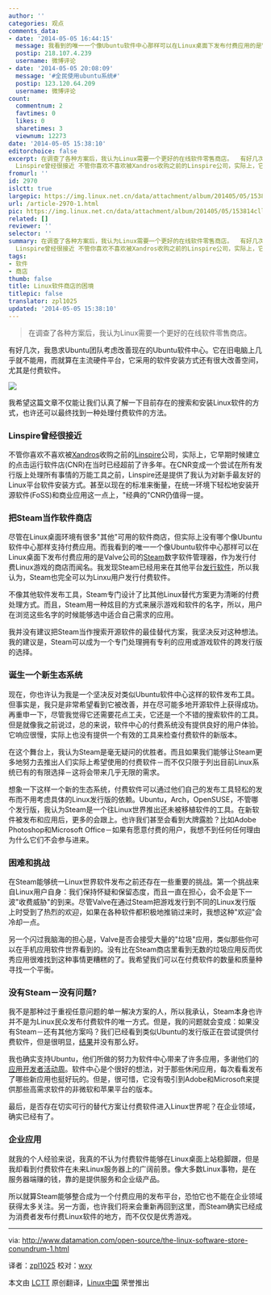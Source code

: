 ```yaml
---
author: ''
categories: 观点
comments_data:
- date: '2014-05-05 16:44:15'
  message: 我看到的唯一一个像Ubuntu软件中心那样可以在Linux桌面下发布付费应用的是Valve公司的Steam数字软件管理器，作为发行付费Linux游戏的商店而闻名。我发现Steam已经用来在其他平台发行软件，所以我认为，Steam也完全可以为Linux用户发行付费软件。@cjacker
  postip: 218.107.4.239
  username: 微博评论
- date: '2014-05-05 20:08:09'
  message: '#全民使用ubuntu系统#'
  postip: 123.120.64.209
  username: 微博评论
count:
  commentnum: 2
  favtimes: 0
  likes: 0
  sharetimes: 3
  viewnum: 12273
date: '2014-05-05 15:38:10'
editorchoice: false
excerpt: 在调查了各种方案后，我认为Linux需要一个更好的在线软件零售商店。  有好几次，我恳求Ubuntu团队考虑改善现在的Ubuntu软件中心。它在旧电脑上几乎就不能用，而就算在主流硬件平台，它采用的软件安装方式还有很大改善空间，尤其是付费软件。  我希望这篇文章不仅能让我们认真了解一下目前存在的搜索和安装Linux软件的方式，也许还可以最终找到一种处理付费软件的方法。
  Linspire曾经很接近 不管你喜欢不喜欢被Xandros收购之前的Linspire公司，实际上，它早期时候建立的点击运行软件店(CNR)在当时已经超前了许多年。在CNR变成一个尝试在所
fromurl: ''
id: 2970
islctt: true
largepic: https://img.linux.net.cn/data/attachment/album/201405/05/153814cll578lacja77aia.png
url: /article-2970-1.html
pic: https://img.linux.net.cn/data/attachment/album/201405/05/153814cll578lacja77aia.png.thumb.jpg
related: []
reviewer: ''
selector: ''
summary: 在调查了各种方案后，我认为Linux需要一个更好的在线软件零售商店。  有好几次，我恳求Ubuntu团队考虑改善现在的Ubuntu软件中心。它在旧电脑上几乎就不能用，而就算在主流硬件平台，它采用的软件安装方式还有很大改善空间，尤其是付费软件。  我希望这篇文章不仅能让我们认真了解一下目前存在的搜索和安装Linux软件的方式，也许还可以最终找到一种处理付费软件的方法。
  Linspire曾经很接近 不管你喜欢不喜欢被Xandros收购之前的Linspire公司，实际上，它早期时候建立的点击运行软件店(CNR)在当时已经超前了许多年。在CNR变成一个尝试在所
tags:
- 软件
- 商店
thumb: false
title: Linux软件商店的困境
titlepic: false
translator: zpl1025
updated: '2014-05-05 15:38:10'
---
```



> 
> 在调查了各种方案后，我认为Linux需要一个更好的在线软件零售商店。
> 
> 
> 


有好几次，我恳求Ubuntu团队考虑改善现在的Ubuntu软件中心。它在旧电脑上几乎就不能用，而就算在主流硬件平台，它采用的软件安装方式还有很大改善空间，尤其是付费软件。


![](/data/attachment/album/201405/05/153814cll578lacja77aia.png)


我希望这篇文章不仅能让我们认真了解一下目前存在的搜索和安装Linux软件的方式，也许还可以最终找到一种处理付费软件的方法。


### Linspire曾经很接近


不管你喜欢不喜欢被[Xandros](http://en.wikipedia.org/wiki/Xandros)收购之前的[Linspire](http://en.wikipedia.org/wiki/Linspire)公司，实际上，它早期时候建立的点击运行软件店(CNR)在当时已经超前了许多年。在CNR变成一个尝试在所有发行版上处理所有事情的万能工具之前，Linspire还是提供了我认为对新手最友好的Linux平台软件安装方式。甚至以现在的标准来衡量，在统一环境下轻松地安装开源软件(FoSS)和商业应用这一点上，"经典的"CNR仍值得一提。


### 把Steam当作软件商店


尽管在Linux桌面环境有很多"其他"可用的软件商店，但实际上没有哪个像Ubuntu软件中心那样支持付费应用。而我看到的唯一一个像Ubuntu软件中心那样可以在Linux桌面下发布付费应用的是Valve公司的[Steam](http://en.wikipedia.org/wiki/Steam_(software))数字软件管理器，作为发行付费Linux游戏的商店而闻名。我发现Steam已经用来在其他平台[发行软件](http://store.steampowered.com/software/)，所以我认为，Steam也完全可以为Linxu用户发行付费软件。


不像其他软件发布工具，Steam专门设计了比其他Linux替代方案更为清晰的付费处理方式。而且，Steam用一种炫目的方式来展示游戏和软件的名字，所以，用户在浏览这些名字的时候能够选中适合自己需求的应用。


我并没有建议把Steam当作搜索开源软件的最佳替代方案，我坚决反对这种想法。我的建议是，Steam可以成为一个专门处理拥有专利的应用或游戏软件的跨发行版的选择。


### 诞生一个新生态系统


现在，你也许认为我是一个坚决反对类似Ubuntu软件中心这样的软件发布工具。但事实是，我只是非常希望看到它被改善，并在尽可能多地开源软件上获得成功。再重申一下，尽管我觉得它还需要花点工夫，它还是一个不错的搜索软件的工具。但是就像我之前说过，总的来说，软件中心的付费系统没有提供良好的用户体验。它响应很慢，实际上也没有提供一个有效的工具来检查付费软件的新版本。


在这个舞台上，我认为Steam是毫无疑问的优胜者。而且如果我们能够让Steam更多地努力去推出人们实际上希望使用的付费软件－而不仅只限于列出目前Linux系统已有的有限选择－这将会带来几乎无限的需求。


想象一下这样一个新的生态系统，付费软件可以通过他们自己的发布工具轻松的发布而不用考虑具体的Linux发行版的依赖。Ubuntu，Arch，OpenSUSE，不管哪个发行版，我认为Steam是一个往Linux世界推出还未被移植软件的工具。在新软件被发布和应用后，更多的会跟上。也许我们甚至会看到大牌露脸？比如Adobe Photoshop和Microsoft Office－如果有愿意付费的用户，我想不到任何任何理由为什么它们不会参与进来。


### 困难和挑战


在Steam能够统一Linux世界软件发布之前还存在一些重要的挑战。第一个挑战来自Linux用户自身：我们保持怀疑和保留态度，而且一直在担心，会不会是下一波"收费威胁"的到来。尽管Valve在通过Steam把游戏发行到不同的Linux发行版上时受到了热烈的欢迎，如果在各种软件都积极地推销过来时，我想这种"欢迎"会冷却一点。


另一个闪过我脑海的担心是，Valve是否会接受大量的"垃圾"应用，类似那些你可以在手机应用软件世界看到的。没有比在Steam商店里看到无数的垃圾应用反而优秀应用很难找到这种事情更糟糕的了。我希望我们可以在付费软件的数量和质量种寻找一个平衡。


### 没有Steam－没有问题?


我不是那种过于重视任意问题的单一解决方案的人，所以我承认，Steam本身也许并不是为Linux民众发布付费软件的唯一方式。但是，我的问题就会变成：如果没有Steam－还有其他方案吗？我们已经看到类似Ubuntu的发行版正在尝试提供付费软件，但是很明显，[结果](http://developer.ubuntu.com/2013/04/top-10-ubuntu-app-downloads-for-march/)并没有那么好。


我也确实支持Ubuntu，他们所做的努力为软件中心带来了许多应用，多谢他们的[应用开发者活动周](http://developer.ubuntu.com/2013/12/ubuntu-app-developer-week-call-for-papers/)。软件中心是个很好的想法，对于那些休闲应用，每次看看发布了哪些新应用也挺好玩的。但是，很可惜，它没有吸引到Adobe和Microsoft来提供那些高需求软件的非微软和苹果平台的版本。


最后，是否存在切实可行的替代方案让付费软件进入Linux世界呢？在企业领域，确实已经有了。


### 企业应用


就我的个人经验来说，我真的不认为付费软件能够在Linux桌面上站稳脚跟，但是我却看到付费软件在未来Linux服务器上的广阔前景。像大多数Linux事物，是在服务器端赚的钱，靠的是提供服务和企业级产品。


所以就算Steam能够整合成为一个付费应用的发布平台，恐怕它也不能在企业领域获得太多关注。另一方面，也许我们将来会重新再回到这里，而Steam确实已经成为消费者发布付费Linux软件的地方，而不仅仅是优秀游戏。




---


via: <http://www.datamation.com/open-source/the-linux-software-store-conundrum-1.html>


译者：[zpl1025](https://github.com/zpl1025) 校对：[wxy](https://github.com/wxy)


本文由 [LCTT](https://github.com/LCTT/TranslateProject) 原创翻译，[Linux中国](http://linux.cn/) 荣誉推出